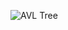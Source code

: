 ![AVL Tree](https://github.com/mbcolson/Academic-Programming-Projects/AVL_Tree/AVL_Tree_Screenshot.png)
